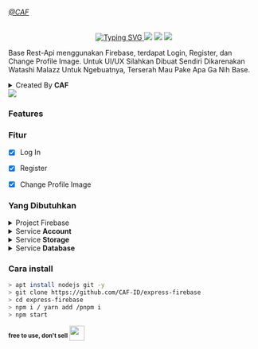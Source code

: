 ###### [@CAF](#CAF-ID)
<p align="center">
<a href="https://git.io/typing-svg">
    <img src="https://readme-typing-svg.herokuapp.com?font=Orbitron&size=28&duration=3000&pause=1000&color=964B00&width=435&lines=Rest-Api+With+Firebase;BY+CAF-ID" alt="Typing SVG" />
</a>
<img src="https://badges.frapsoft.com/os/v1/open-source.svg?v=103)](https://github.com/ellerbrock/open-source-badges"/>
<a href="https://github.com/dcode-denpa/Semar-BMD"><img src="https://img.shields.io/github/watchers/CAF-ID/express-firebase.svg"></a>
<a href="https://github.com/dcode-denpa/Semar-BMD"><img src="https://img.shields.io/github/repo-size/CAF-ID/express-firebase.svg"></a>

Base Rest-Api menggunakan Firebase, terdapat Login, Register, dan Change Profile Image. Untuk UI/UX Silahkan Dibuat Sendiri Dikarenakan Watashi Malazz Untuk Ngebuatnya, Terserah Mau Pake Apa Ga Nih Base.

<details close="close">
    <summary>Created By <b>CAF</b></summary>
    <a href="http://wa.me/628316771480">
        <img src="https://img.shields.io/badge/Whatsapp-30302f?style=flat&logo=whatsapp">
    </a>
</details>

<img src="https://raw.githubusercontent.com/andreasbm/readme/master/assets/lines/colored.png"/>

### Features
### Fitur
- [x] Log In
- [x] Register
- [x] Change Profile Image


### Yang Dibutuhkan
<details close="close"><summary>Project Firebase</summary>

- `Buat project: cuma klik next"`<br>
    <a href="http://console.firebase.google.com" style="text-decoration: none; color: white;">
        <img src="https://www.gstatic.com/mobilesdk/160503_mobilesdk/logo/2x/firebase_96dp.png" width=20 height=20><span>Firebase Console
    </a>
</details>
<details close="close">
<summary>Service <b>Account</b></summary>

- `Pilih Project Setting`
<img src="https://i.ibb.co/znqj5Sf/image.png">

- `Pilih Service Account`
<img src="https://i.ibb.co/pdZgPcd/image.png">

- `Scroll kebawah klik "Generate new private key"`
  
- `Setelah terdownload buka file, kemudian salin isinya`

#example pada file config.js
```
module.exports = {
    serviceAccount: paste-kan json yang sudah disalin sebelumnya,
}
```
</details>
<details close="close">
<summary>Service <b>Storage</b></summary>

- `Buat akses storage tinggal next"`
<img src="https://i.ibb.co/Pr6wkfR/image.png">
- `Edit rules seperti berikut`
<img src="https://i.ibb.co/tCL0WZ1/image.png">
- `Salin storage url`
<img src="https://i.ibb.co/9nTPwcG/image.png">
#example pada file config.js
```
module.exports = {
    serviceAccount: service_account,
    storageBucket: 'webb-80270.appspot.com'
}
```
</details>
<details close="close">
<summary>Service <b>Database</b></summary>

- `Buat akses database firestore, tingal next"`
<img src="https://i.ibb.co/Xby07rb/image.png">
- `Done`
</details>


### Cara install
```bash
> apt install nodejs git -y
> git clone https://github.com/CAF-ID/express-firebase
> cd express-firebase
> npm i / yarn add /pnpm i
> npm start
```




<sup><b>free to use, don't sell</b></sup>
<img src="https://www.animatedimages.org/data/media/2113/animated-3d-smiley-image-0011.gif" width="30">
